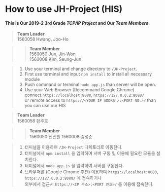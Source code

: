 # How to use JH-Project (HIS)

#### This is Our 2019-2 3rd Grade ***TCP/IP Project*** and Our ***Team Members***.

>**Team Leader**  
>1560058 Hwang, Joo-Ho

>>**Team Member**  
>>1560050 Jun, Jin-Won  
>>1560008 Kim, Seung-Jun
  
>1. Use your terminal and change directory to `/JH-Project`.  
>2. First use terminal and input `npm install` to install all necessary module
>3. Push command or terminal `node app.js` than server will be open.
>4. Use your Web Browser (Recommand Google Chrome) <br> connect `https://localhost:8080`, `https://127.0.0.2:8080/`<br> or remote access to `https://<YOUR IP ADDRS.>:<PORT NO.>/` than you can use our HIS


>**Team Leader**  
>1560058 황주호

>>**Team Member**  
>>1560050 전진원
>>1560008 김성준

>1. 터미널을 이용하여 `/JH-Project` 디렉토리로 이동한다.
>2. 터미널에서 `npm install` 을 입력하여 서버 구동 및 이용에 필요한 모듈을 설치한다.
>3. 터미널에서 `node app.js` 을 입력하여 서버를 구동한다.
>4. 브라우저를 (Google Chrome 추천) 이용하여 `https://localhost:8080`, `https://127.0.0.2:8080/` 에 접속하거나 <br> 외부에서 접근시 `https://<IP 주소>:<PORT 번호>/` 를 이용해 접속한다.
